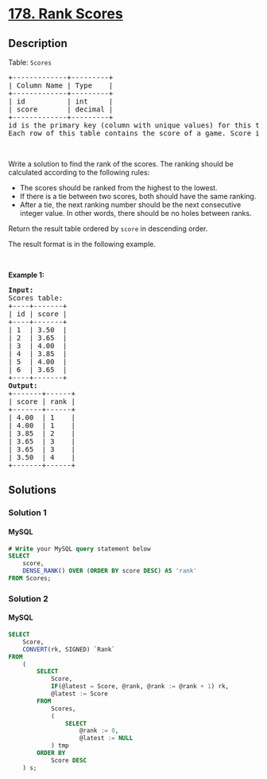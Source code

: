 # [178. Rank Scores](https://leetcode.com/problems/rank-scores)

## Description

<!-- description:start -->

<p>Table: <code>Scores</code></p>

<pre>
+-------------+---------+
| Column Name | Type    |
+-------------+---------+
| id          | int     |
| score       | decimal |
+-------------+---------+
id is the primary key (column with unique values) for this table.
Each row of this table contains the score of a game. Score is a floating point value with two decimal places.
</pre>

<p>&nbsp;</p>

<p>Write a solution to find the rank of the scores. The ranking should be calculated according to the following rules:</p>

<ul>
	<li>The scores should be ranked from the highest to the lowest.</li>
	<li>If there is a tie between two scores, both should have the same ranking.</li>
	<li>After a tie, the next ranking number should be the next consecutive integer value. In other words, there should be no holes between ranks.</li>
</ul>

<p>Return the result table ordered by <code>score</code> in descending order.</p>

<p>The result format is in the following example.</p>

<p>&nbsp;</p>
<p><strong class="example">Example 1:</strong></p>

<pre>
<strong>Input:</strong> 
Scores table:
+----+-------+
| id | score |
+----+-------+
| 1  | 3.50  |
| 2  | 3.65  |
| 3  | 4.00  |
| 4  | 3.85  |
| 5  | 4.00  |
| 6  | 3.65  |
+----+-------+
<strong>Output:</strong> 
+-------+------+
| score | rank |
+-------+------+
| 4.00  | 1    |
| 4.00  | 1    |
| 3.85  | 2    |
| 3.65  | 3    |
| 3.65  | 3    |
| 3.50  | 4    |
+-------+------+
</pre>

<!-- description:end -->

## Solutions

<!-- solution:start -->

### Solution 1

#### MySQL

```sql
# Write your MySQL query statement below
SELECT
    score,
    DENSE_RANK() OVER (ORDER BY score DESC) AS 'rank'
FROM Scores;
```

### Solution 2

#### MySQL

```sql
SELECT
    Score,
    CONVERT(rk, SIGNED) `Rank`
FROM
    (
        SELECT
            Score,
            IF(@latest = Score, @rank, @rank := @rank + 1) rk,
            @latest := Score
        FROM
            Scores,
            (
                SELECT
                    @rank := 0,
                    @latest := NULL
            ) tmp
        ORDER BY
            Score DESC
    ) s;
```

<!-- solution:end -->

<!-- problem:end -->
